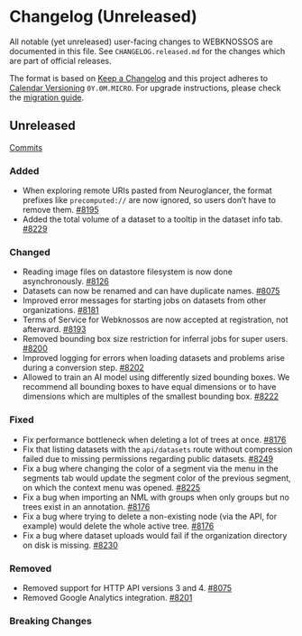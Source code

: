 # Changelog (Unreleased)

All notable (yet unreleased) user-facing changes to WEBKNOSSOS are documented in this file.
See `CHANGELOG.released.md` for the changes which are part of official releases.

The format is based on [Keep a Changelog](http://keepachangelog.com/en/1.0.0/)
and this project adheres to [Calendar Versioning](http://calver.org/) `0Y.0M.MICRO`.
For upgrade instructions, please check the [migration guide](MIGRATIONS.released.md).

## Unreleased
[Commits](https://github.com/scalableminds/webknossos/compare/24.11.1...HEAD)

### Added
- When exploring remote URIs pasted from Neuroglancer, the format prefixes like `precomputed://` are now ignored, so users don’t have to remove them. [#8195](https://github.com/scalableminds/webknossos/pull/8195)
- Added the total volume of a dataset to a tooltip in the dataset info tab. [#8229](https://github.com/scalableminds/webknossos/pull/8229)

### Changed
- Reading image files on datastore filesystem is now done asynchronously. [#8126](https://github.com/scalableminds/webknossos/pull/8126)
- Datasets can now be renamed and can have duplicate names. [#8075](https://github.com/scalableminds/webknossos/pull/8075)
- Improved error messages for starting jobs on datasets from other organizations. [#8181](https://github.com/scalableminds/webknossos/pull/8181)
- Terms of Service for Webknossos are now accepted at registration, not afterward. [#8193](https://github.com/scalableminds/webknossos/pull/8193)
- Removed bounding box size restriction for inferral jobs for super users. [#8200](https://github.com/scalableminds/webknossos/pull/8200)
- Improved logging for errors when loading datasets and problems arise during a conversion step. [#8202](https://github.com/scalableminds/webknossos/pull/8202)
- Allowed to train an AI model using differently sized bounding boxes. We recommend all bounding boxes to have equal dimensions or to have dimensions which are multiples of the smallest bounding box. [#8222](https://github.com/scalableminds/webknossos/pull/8222)

### Fixed
- Fix performance bottleneck when deleting a lot of trees at once. [#8176](https://github.com/scalableminds/webknossos/pull/8176)
- Fix that listing datasets with the `api/datasets` route without compression failed due to missing permissions regarding public datasets. [#8249](https://github.com/scalableminds/webknossos/pull/8249)
- Fix a bug where changing the color of a segment via the menu in the segments tab would update the segment color of the previous segment, on which the context menu was opened. [#8225](https://github.com/scalableminds/webknossos/pull/8225)
- Fix a bug when importing an NML with groups when only groups but no trees exist in an annotation. [#8176](https://github.com/scalableminds/webknossos/pull/8176)
- Fix a bug where trying to delete a non-existing node (via the API, for example) would delete the whole active tree. [#8176](https://github.com/scalableminds/webknossos/pull/8176)
- Fix a bug where dataset uploads would fail if the organization directory on disk is missing. [#8230](https://github.com/scalableminds/webknossos/pull/8230)

### Removed
- Removed support for HTTP API versions 3 and 4. [#8075](https://github.com/scalableminds/webknossos/pull/8075)
- Removed Google Analytics integration. [#8201](https://github.com/scalableminds/webknossos/pull/8201)

### Breaking Changes

